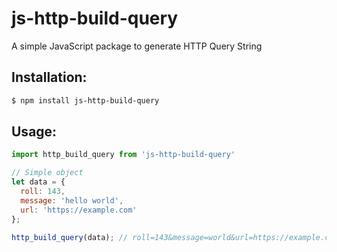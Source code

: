 # js-http-build-query
A simple JavaScript package to generate HTTP Query String

## Installation:

```sh
$ npm install js-http-build-query
```

## Usage:

```javascript
import http_build_query from 'js-http-build-query'

// Simple object
let data = {
  roll: 143,
  message: 'hello world',
  url: 'https://example.com'
};

http_build_query(data); // roll=143&message=world&url=https://example.com
```